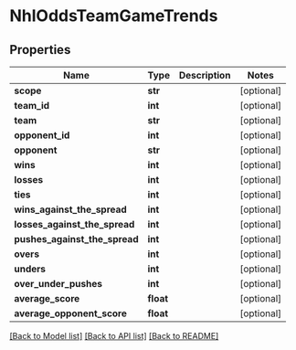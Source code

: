 # NhlOddsTeamGameTrends

## Properties
Name | Type | Description | Notes
------------ | ------------- | ------------- | -------------
**scope** | **str** |  | [optional] 
**team_id** | **int** |  | [optional] 
**team** | **str** |  | [optional] 
**opponent_id** | **int** |  | [optional] 
**opponent** | **str** |  | [optional] 
**wins** | **int** |  | [optional] 
**losses** | **int** |  | [optional] 
**ties** | **int** |  | [optional] 
**wins_against_the_spread** | **int** |  | [optional] 
**losses_against_the_spread** | **int** |  | [optional] 
**pushes_against_the_spread** | **int** |  | [optional] 
**overs** | **int** |  | [optional] 
**unders** | **int** |  | [optional] 
**over_under_pushes** | **int** |  | [optional] 
**average_score** | **float** |  | [optional] 
**average_opponent_score** | **float** |  | [optional] 

[[Back to Model list]](../README.md#documentation-for-models) [[Back to API list]](../README.md#documentation-for-api-endpoints) [[Back to README]](../README.md)

